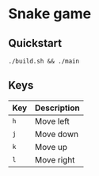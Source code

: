 # Snake game

## Quickstart
```
./build.sh && ./main
```

## Keys
| Key | Description |
|-----|-------------|
|<kbd>h</kbd>| Move left |
|<kbd>j</kbd>| Move down |
|<kbd>k</kbd>| Move up |
|<kbd>l</kbd>| Move right |
